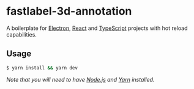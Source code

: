 # fastlabel-3d-annotation

A boilerplate for [Electron](https://www.electronjs.org/), [React](https://reactjs.org/) and [TypeScript](https://www.typescriptlang.org/) projects with hot reload capabilities.

## Usage

```sh
$ yarn install && yarn dev
```

_Note that you will need to have [Node.js](https://nodejs.org/) and [Yarn](https://yarnpkg.com/) installed._
